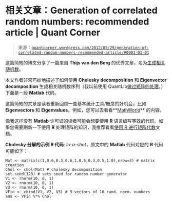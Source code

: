 <!--yml

类别：未分类

日期：2024-05-18 08:09:33

-->

# 相关文章：Generation of correlated random numbers: recommended article | Quant Corner

> 来源：[`quantcorner.wordpress.com/2012/02/29/generation-of-correlated-random-numbers-recommended-article/#0001-01-01`](https://quantcorner.wordpress.com/2012/02/29/generation-of-correlated-random-numbers-recommended-article/#0001-01-01)

这篇简短的博文分享了一篇来自 **Thijs van den Berg** 的优秀文章，名为[生成相关随机数](http://www.sitmo.com/article/generating-correlated-random-numbers/#comment-325 "Generating correlated random numbers")。

本文作者非常巧妙地描述了如何使用 **Cholesky** **decomposition** 和 **Eigenvector decomposition** 生成相关随机数序列（我以前使用 QuantLib[做过矩阵的处理](https://quantcorner.wordpress.com/2011/02/20/matrix-decomposition-with-quantlib/ "some time ago")。）下面是一段 **Matlab** 代码。

这篇简短的文章是读者重新回顾一些基本统计工具/概念的好机会，比如 **Eigenvectors** 和 **Eigenvalues**。例如，您可以去看看**[MathWorld](http://mathworld.wolfram.com "MathWorld")** 的内容。

像我这样没有 **Matlab** 许可证的读者可能会想要使用 **R** 语言编写等效的代码。如果您需要刷新一下使用 **R** 处理矩阵的知识，我推荐看看[使用 R 进行矩阵代数](http://personality-project.org/r/sem.appendix.1.pdf "Matrix algebra in R")文档。

**Cholesky 分解的示例 R 代码**: *In-a-shot*，原文中的 **Matlab** 代码对应的 **R** 代码可能如下：

```
Mat <- matrix(c(1,0.6,0.3,0.6,1,0.5,0.3,0.5,1.0),nrow=3) # matrix creation
Chol <- chol(Mat) # cholesky decomposition
set.seed(123) # sets seed for random number generator
V1 <- rnorm(10, 0, 1)
V2 <- rnorm(10, 0, 1)
V3 <- rnorm(10, 0, 1)
VFin <- cbind(V1, V2, V3) # 3 vectors of 10 rand. norm. numbers
ans <- VFin %*% Chol
```
